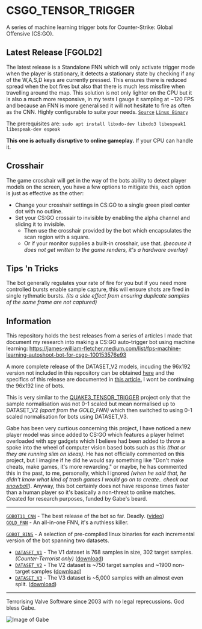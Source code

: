# CSGO_TENSOR_TRIGGER
A series of machine learning trigger bots for Counter-Strike: Global Offensive (CS:GO).

## Latest Release [FGOLD2]

The latest release is a Standalone FNN which will only activate trigger mode when the player is stationary, it detects a stationary state by checking if any of the W,A,S,D keys are currently pressed. This ensures there is reduced spread when the bot fires but also that there is much less missfire when travelling around the map. This solution is not only lighter on the CPU but it is also a much more responsive, in my tests I gauge it sampling at ~120 FPS and because an FNN is more generalised it will not hesitate to fire as often as the CNN. Highly configurable to suite your needs. [`Source`](https://github.com/mrbid/CSGO_TENSOR_TRIGGER/blob/main/StandaloneSrc/csgo_gold2_fnn.c) [`Linux Binary`](https://github.com/mrbid/CSGO_TENSOR_TRIGGER/raw/main/fgold2)

The prerequisites are: `sudo apt install libxdo-dev libxdo3 libespeak1 libespeak-dev espeak`

**This one is actually disruptive to online gameplay.** If your CPU can handle it.

## Crosshair

The game crosshair will get in the way of the bots ability to detect player models on the screen, you have a few options to mitigate this, each option is just as effective as the other:
- Change your crosshair settings in CS:GO to a single green pixel center dot with no outline.
- Set your CS:GO crossair to invisible by enabling the alpha channel and sliding it to invisible.
  - Then use the crosshair provided by the bot which encapsulates the scan region with a square.
  - Or if your monitor supplies a built-in crosshair, use that. _(because it does not get written to the game renders, it's a hardware overlay)_

## Tips 'n Tricks

The bot generally regulates your rate of fire for you but if you need more controlled bursts enable sample capture, this will ensure shots are fired in single rythmatic bursts. _(its a side effect from ensuring duplicate samples of the same frame are not captured)_

## Information

This repository holds the best releases from a series of articles I made that document my research into making a CS:GO auto-trigger bot using machine learning: https://james-william-fletcher.medium.com/list/fps-machine-learning-autoshoot-bot-for-csgo-100153576e93

A more complete release of the DATASET_V2 models, incuding the 96x192 version not included in this repository can be obtained [here](https://mega.nz/file/GvxXHCCB#yph08_eQ2jrb_ptXiKKJwXdcggfXPTILKMljBe31FI4) and the specifics of this release are documented in [this article.](https://james-william-fletcher.medium.com/creating-a-machine-learning-auto-shoot-bot-for-cs-go-part-6-af9589941ef3) I wont be continuing the 96x192 line of bots.

This is very similar to the [QUAKE3_TENSOR_TRIGGER](https://github.com/mrbid/QUAKE3_TENSOR_TRIGGER) project only that the sample normalisation was not 0-1 scaled but mean normalised up to DATASET_V2 _(apart from the GOLD_FNN)_ which then switched to using 0-1 scaled normalisation for bots using DATASET_V3.

Gabe has been very curtious concerning this project, I have noticed a new player model was since added to CS:GO which features a player helmet overloaded with spy gadgets which I believe had been added to throw a spoke into the wheel of computer vision based bots such as this _(that or they are running slim on ideas)_. He has not officially commented on this project, but I imagine if he did he would say something like "Don't make cheats, make games, it's more rewarding." or maybe, he has commented this in the past, to me, personally, which I ignored _(when he said that, he didn't know what kind of trash games I would go on to create.. check out [snowball](https://snapcraft.io/snowball))_. Anyway, this bot certainly does not have response times faster than a human player so it's basically a non-threat to online matches. Created for research purposes, funded by Gabe's beard.

---

[`GOBOT11_CNN`](https://github.com/mrbid/CSGO_TENSOR_TRIGGER/tree/main/GOBOT11_CNN) - The best release of the bot so far. Deadly. ([video](https://youtu.be/UMBqk8CAe04))<br>
[`GOLD_FNN`](https://github.com/mrbid/CSGO_TENSOR_TRIGGER/blob/main/StandaloneSrc/csgo_gold_fnn.c) - An all-in-one FNN, it's a ruthless killer.<br>

[`GOBOT_BINS`](https://github.com/mrbid/CSGO_TENSOR_TRIGGER/tree/main/GOBOT_BINS) - A selection of pre-compiled linux binaries for each incremental version of the bot spanning two datasets.<br>
- [`DATASET_V1`](https://github.com/mrbid/CSGO_TENSOR_TRIGGER/tree/main/GOBOT_BINS/DATASET_V1) - The V1 dataset is 768 samples in size, 302 target samples. _(Counter-Terrorist only)_ ([download](https://github.com/TFCNN/Projects/blob/main/counter_terrorist_dataset_and_weights.zip))<br>
- [`DATASET_V2`](https://github.com/mrbid/CSGO_TENSOR_TRIGGER/tree/main/GOBOT_BINS/DATASET_V2) - The V2 dataset is ~750 target samples and ~1900 non-target samples ([download](https://github.com/mrbid/DATASETS/raw/main/CSGO.zip))
- [`DATASET_V3`](https://github.com/mrbid/CSGO_TENSOR_TRIGGER/tree/main/GOBOT_BINS/DATASET_V3) - The V3 dataset is ~5,000 samples with an almost even split. ([download](https://github.com/mrbid/DATASETS/raw/main/CSGO3.zip))

---

Terrorising Valve Software since 2003 with no legal reprecussions. God bless Gabe.

![Image of Gabe](https://static.wikia.nocookie.net/mlg-parody/images/3/39/Gabe_newell_meme-580x334.jpg/revision/latest/scale-to-width-down/580?cb=20190811113643)
